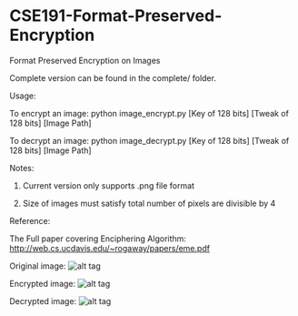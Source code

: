 # CSE191-Format-Preserved-Encryption
Format Preserved Encryption on Images

Complete version can be found in the complete/ folder.

Usage:

To encrypt an image:
python image_encrypt.py [Key of 128 bits] [Tweak of 128 bits] [Image Path]

To decrypt an image:
python image_decrypt.py [Key of 128 bits] [Tweak of 128 bits] [Image Path]

Notes:

1. Current version only supports .png file format

2. Size of images must satisfy total number of pixels are divisible by 4


Reference:

The Full paper covering Enciphering Algorithm: http://web.cs.ucdavis.edu/~rogaway/papers/eme.pdf

Original image: ![alt tag](https://github.com/RuiqingQiu/CSE191-Format-Preserved-Encryption/blob/master/test9.png) 

Encrypted image: ![alt tag](https://github.com/RuiqingQiu/CSE191-Format-Preserved-Encryption/blob/master/complete/encrypt.png)

Decrypted image: ![alt tag](https://github.com/RuiqingQiu/CSE191-Format-Preserved-Encryption/blob/master/complete/decrypt.png)
